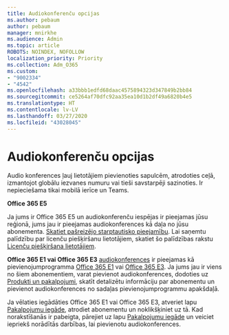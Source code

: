 ```yaml
---
title: Audiokonferenču opcijas
ms.author: pebaum
author: pebaum
manager: mnirkhe
ms.audience: Admin
ms.topic: article
ROBOTS: NOINDEX, NOFOLLOW
localization_priority: Priority
ms.collection: Adm_O365
ms.custom:
- "9002334"
- "4542"
ms.openlocfilehash: a33bbb1edfd68daac4575894323d347849b2bb84
ms.sourcegitcommit: ce5264af70dfc92aa35ea10d1b2df49a6820b4e5
ms.translationtype: HT
ms.contentlocale: lv-LV
ms.lasthandoff: 03/27/2020
ms.locfileid: "43028045"
---
```

# <a name="options-for-audio-conferencing"></a>Audiokonferenču opcijas

Audio konferences ļauj lietotājiem pievienoties sapulcēm, atrodoties ceļā, izmantojot globālu iezvanes numuru vai tieši savstarpēji sazinoties.  Ir nepieciešama tikai mobilā ierīce un Teams.

**Office 365 E5**

Ja jums ir Office 365 E5 un audiokonferenču iespējas ir pieejamas jūsu reģionā, jums jau ir pieejamas audiokonferences kā daļa no jūsu abonementa.   [Skatiet pašreizējo starptautisko pieejamību](https://go.microsoft.com/fwlink/p/?LinkID=839556).  Lai saņemtu palīdzību par licenču piešķiršanu lietotājiem, skatiet šo palīdzības rakstu [Licenču piešķiršana lietotājiem](https://docs.microsoft.com/microsoft-365/admin/manage/assign-licenses-to-users).

**Office 365 E1 vai Office 365 E3**
[audiokonferences](https://products.office.com/microsoft-teams/online-meeting-solutions#customerstoryregion2) ir pieejamas kā pievienojumprogramma [Office 365 E1](https://www.microsoft.com/microsoft-365/business/office-365-enterprise-e1-business-software) vai [Office 365 E3](https://www.microsoft.com/microsoft-365/business/office-365-enterprise-e3-business-software).  Ja jums jau ir viens no šiem abonementiem, varat pievienot audiokonferences, dodoties uz [Produkti un pakalpojumi](https://go.microsoft.com/fwlink/p/?linkid=842054), skatīt detalizētu informāciju par abonementu un pievienot audiokonferences no sadaļas pievienojumprogrammu apakšdaļā.

Ja vēlaties iegādāties Office 365 E1 vai Office 365 E3, atveriet lapu [Pakalpojumu iegāde](https://go.microsoft.com/fwlink/p/?linkid=868433), atrodiet abonementu un noklikšķiniet uz tā.  Kad norakstīšanās ir pabeigta, pārejiet uz lapu [Pakalpojumu iegāde](https://go.microsoft.com/fwlink/p/?linkid=868433) un veiciet iepriekš norādītās darbības, lai pievienotu audiokonferences.
